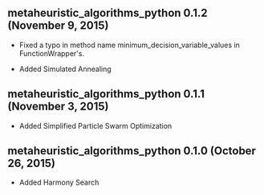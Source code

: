 ## metaheuristic_algorithms_python 0.1.2 (November 9, 2015) ##

* Fixed a typo in method name minimum_decision_variable_values in FunctionWrapper's.

* Added Simulated Annealing

## metaheuristic_algorithms_python 0.1.1 (November 3, 2015) ##

* Added Simplified Particle Swarm Optimization

## metaheuristic_algorithms_python 0.1.0 (October 26, 2015) ##

* Added Harmony Search
